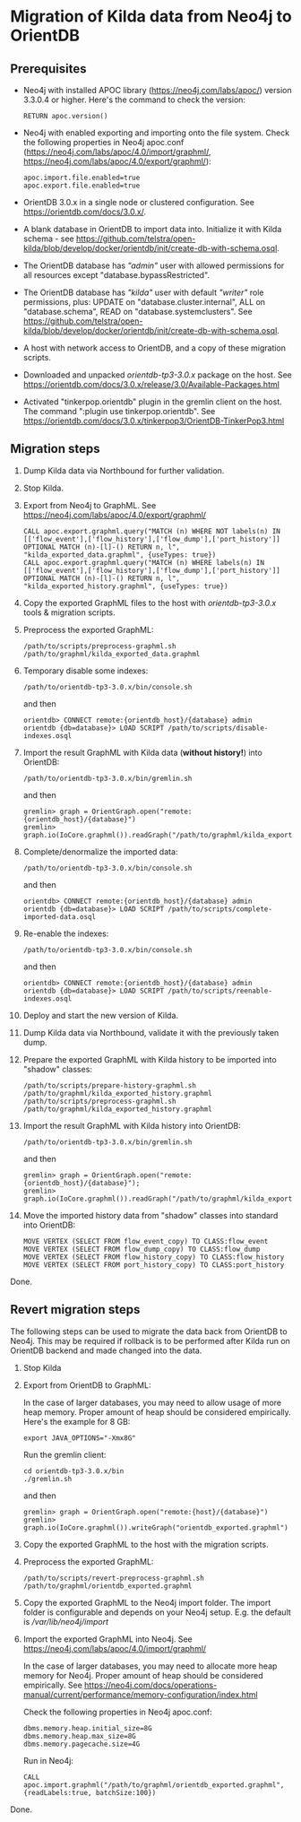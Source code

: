 # Migration of Kilda data from Neo4j to OrientDB

## Prerequisites
- Neo4j with installed APOC library (https://neo4j.com/labs/apoc/) version 3.3.0.4 or higher. 
Here's the command to check the version:
    ```
    RETURN apoc.version()
    ```

- Neo4j with enabled exporting and importing onto the file system. Check the following properties in Neo4j apoc.conf
(https://neo4j.com/labs/apoc/4.0/import/graphml/, https://neo4j.com/labs/apoc/4.0/export/graphml/):
    ```
    apoc.import.file.enabled=true  
    apoc.export.file.enabled=true
    ```
- OrientDB 3.0.x in a single node or clustered configuration. See https://orientdb.com/docs/3.0.x/.
- A blank database in OrientDB to import data into. Initialize it with Kilda schema - see https://github.com/telstra/open-kilda/blob/develop/docker/orientdb/init/create-db-with-schema.osql.
- The OrientDB database has *"admin"* user with allowed permissions for all resources except "database.bypassRestricted".
- The OrientDB database has *"kilda"* user with default *"writer"* role permissions, plus: UPDATE on "database.cluster.internal", 
ALL on "database.schema", READ on "database.systemclusters". See https://github.com/telstra/open-kilda/blob/develop/docker/orientdb/init/create-db-with-schema.osql.
- A host with network access to OrientDB, and a copy of these migration scripts.
- Downloaded and unpacked *orientdb-tp3-3.0.x* package on the host. See https://orientdb.com/docs/3.0.x/release/3.0/Available-Packages.html
- Activated "tinkerpop.orientdb" plugin in the gremlin client on the host. 
The command ":plugin use tinkerpop.orientdb". See https://orientdb.com/docs/3.0.x/tinkerpop3/OrientDB-TinkerPop3.html
  
## Migration steps
1. Dump Kilda data via Northbound for further validation.
2. Stop Kilda.
3. Export from Neo4j to GraphML. See https://neo4j.com/labs/apoc/4.0/export/graphml/
	```
    CALL apoc.export.graphml.query("MATCH (n) WHERE NOT labels(n) IN [['flow_event'],['flow_history'],['flow_dump'],['port_history']] OPTIONAL MATCH (n)-[l]-() RETURN n, l", "kilda_exported_data.graphml", {useTypes: true})
    CALL apoc.export.graphml.query("MATCH (n) WHERE labels(n) IN [['flow_event'],['flow_history'],['flow_dump'],['port_history']] OPTIONAL MATCH (n)-[l]-() RETURN n, l", "kilda_exported_history.graphml", {useTypes: true})
    ```
 
4. Copy the exported GraphML files to the host with *orientdb-tp3-3.0.x* tools & migration scripts.
5. Preprocess the exported GraphML:
    ```
    /path/to/scripts/preprocess-graphml.sh /path/to/graphml/kilda_exported_data.graphml
    ```

6. Temporary disable some indexes:
    ```
    /path/to/orientdb-tp3-3.0.x/bin/console.sh
    ```
    and then
    ```
    orientdb> CONNECT remote:{orientdb_host}/{database} admin
    orientdb {db=database}> LOAD SCRIPT /path/to/scripts/disable-indexes.osql
    ```

7. Import the result GraphML with Kilda data (**without history!**) into OrientDB:
    ```
    /path/to/orientdb-tp3-3.0.x/bin/gremlin.sh
    ```
    and then
    ```
    gremlin> graph = OrientGraph.open("remote:{orientdb_host}/{database}")
    gremlin> graph.io(IoCore.graphml()).readGraph("/path/to/graphml/kilda_exported_data.graphml")
    ```
   
8. Complete/denormalize the imported data:
    ```
    /path/to/orientdb-tp3-3.0.x/bin/console.sh
    ```
    and then
    ```
    orientdb> CONNECT remote:{orientdb_host}/{database} admin
    orientdb {db=database}> LOAD SCRIPT /path/to/scripts/complete-imported-data.osql
    ```

9. Re-enable the indexes:
    ```
    /path/to/orientdb-tp3-3.0.x/bin/console.sh
    ```
    and then
    ```
    orientdb> CONNECT remote:{orientdb_host}/{database} admin
    orientdb {db=database}> LOAD SCRIPT /path/to/scripts/reenable-indexes.osql
    ```

10. Deploy and start the new version of Kilda.
11. Dump Kilda data via Northbound, validate it with the previously taken dump.
12. Prepare the exported GraphML with Kilda history to be imported into "shadow" classes:
    ```
    /path/to/scripts/prepare-history-graphml.sh /path/to/graphml/kilda_exported_history.graphml
    /path/to/scripts/preprocess-graphml.sh /path/to/graphml/kilda_exported_history.graphml
    ```
13. Import the result GraphML with Kilda history into OrientDB:
    ```
    /path/to/orientdb-tp3-3.0.x/bin/gremlin.sh
    ```
    and then
    ```
    gremlin> graph = OrientGraph.open("remote:{orientdb_host}/{database}");
    gremlin> graph.io(IoCore.graphml()).readGraph("/path/to/graphml/kilda_exported_history.graphml")
    ```

14. Move the imported history data from "shadow" classes into standard into OrientDB:
    ```
    MOVE VERTEX (SELECT FROM flow_event_copy) TO CLASS:flow_event
    MOVE VERTEX (SELECT FROM flow_dump_copy) TO CLASS:flow_dump
    MOVE VERTEX (SELECT FROM flow_history_copy) TO CLASS:flow_history
    MOVE VERTEX (SELECT FROM port_history_copy) TO CLASS:port_history
    ```

Done.

## Revert migration steps

The following steps can be used to migrate the data back from OrientDB to Neo4j. This may be required if rollback
is to be performed after Kilda run on OrientDB backend and made changed into the data. 

1. Stop Kilda 
2. Export from OrientDB to GraphML:

    In the case of larger databases, you may need to allow usage of more heap memory. Proper amount of heap should be 
    considered empirically. Here's the example for 8 GB:
    ```
    export JAVA_OPTIONS="-Xmx8G"
    ```
   
    Run the gremlin client:
    ```
    cd orientdb-tp3-3.0.x/bin
    ./gremlin.sh
    ```
    and then
    ```
    gremlin> graph = OrientGraph.open("remote:{host}/{database}")
    gremlin> graph.io(IoCore.graphml()).writeGraph("orientdb_exported.graphml")
    ```

3. Copy the exported GraphML to the host with the migration scripts.
4. Preprocess the exported GraphML:
    ```
    /path/to/scripts/revert-preprocess-graphml.sh /path/to/graphml/orientdb_exported.graphml
    ```

5. Copy the exported GraphML to the Neo4j import folder. The import folder is configurable and depends on your Neo4j setup.
E.g. the default is */var/lib/neo4j/import* 
6. Import the exported GraphML into Neo4j. See https://neo4j.com/labs/apoc/4.0/import/graphml/

    In the case of larger databases, you may need to allocate more heap memory for Neo4j. Proper amount of heap should be considered empirically. 
    See https://neo4j.com/docs/operations-manual/current/performance/memory-configuration/index.html     
    
    Check the following properties in Neo4j apoc.conf:
    ```
    dbms.memory.heap.initial_size=8G
    dbms.memory.heap.max_size=8G
    dbms.memory.pagecache.size=4G
    ```

    Run in Neo4j:
	```
	CALL apoc.import.graphml("/path/to/graphml/orientdb_exported.graphml", {readLabels:true, batchSize:100})
    ```

Done.
